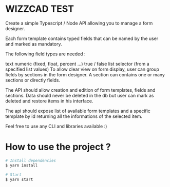 # WIZZCAD TEST

Create a simple Typescript / Node API allowing you to manage a form designer.

Each form template contains typed fields that can be named by the user and marked as mandatory.

The following field types are needed :

text
numeric (fixed, float, percent ...)
true / false
list selector (from a specified list values)
To allow clear view on form display, user can group fields by sections in the form designer. A section can contains one or many sections or directly fields.

The API should allow creation and edition of form templates, fields and sections. Data should never be deleted in the db but user can mark as deleted and restore items in his interface.

The api should expose list of available form templates and a specific template by id returning all the informations of the selected item.

Feel free to use any CLI and libraries available :)

# How to use the project ?

```sh
# Install dependencies
$ yarn install

# Start
$ yarn start
```
